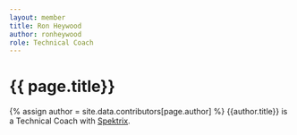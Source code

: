 ```yaml
---
layout: member
title: Ron Heywood
author: ronheywood
role: Technical Coach
---
```


# {{ page.title}}
{% assign author = site.data.contributors[page.author] %}
{{author.title}} is a Technical Coach with [Spektrix]({{author.url}}).